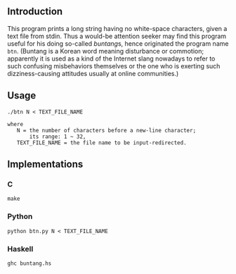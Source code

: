 ## Introduction

This program prints a long string having no white-space characters, given a text file from stdin. Thus a would-be attention seeker may find this program useful for his doing so-called *buntang*s, hence originated the program name `btn`. (Buntang is a Korean word meaning disturbance or commotion; apparently it is used as a kind of the Internet slang nowadays to refer to such confusing misbehaviors themselves or the one who is exerting such dizziness-causing attitudes usually at online communities.)

## Usage

```
./btn N < TEXT_FILE_NAME

where
   N = the number of characters before a new-line character;
       its range: 1 ~ 32,
   TEXT_FILE_NAME = the file name to be input-redirected.
```

## Implementations

### C

```
make
```

### Python

```
python btn.py N < TEXT_FILE_NAME
```

### Haskell

```
ghc buntang.hs
```
